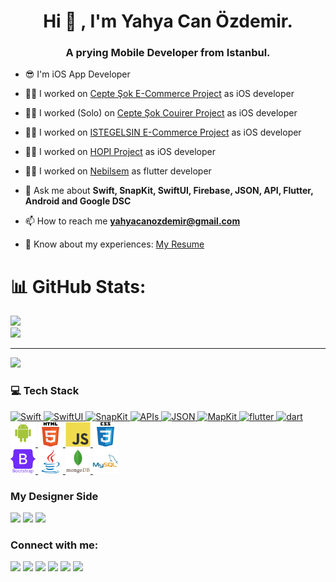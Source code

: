 
<!--
**yahyacanozdemir/yahyacanozdemir** is a ✨ _special_ ✨ repository because its `README.md` (this file) appears on your GitHub profile.

Here are some ideas to get you started:

- 🔭 I’m currently working on ...
- 🌱 I’m currently learning ...
- 👯 I’m looking to collaborate on ...
- 🤔 I’m looking for help with ...
- 💬 Ask me about ...
- 📫 How to reach me: ...
- 😄 Pronouns: ...
- ⚡ Fun fact: ...
-->

<h1 align="center">Hi 👋 , I'm Yahya Can Özdemir.</h1>
<h3 align="center">A prying Mobile Developer from Istanbul.</h3>

- 😎 I'm iOS App Developer

- 👌🏻 I worked on [Cepte Şok E-Commerce Project](https://apps.apple.com/tr/app/cepte-şok/id1234494259) as iOS developer

- 👌🏻 I worked (Solo) on [Cepte Şok Couirer Project](https://apps.apple.com/tr/app/cepte-şok-kurye/id6451101761?l=tr) as iOS developer

- 👌🏻 I worked on [ISTEGELSIN E-Commerce Project](https://apps.apple.com/us/app/i-stegelsin-online-market/id1317811457) as iOS developer

- 👌🏻 I worked on [HOPI Project](https://apps.apple.com/us/app/hopi-app-of-shopping/id983886691) as iOS developer

- 👌🏻 I worked on [Nebilsem](https://www.nebilsem.com/) as flutter developer

- 💬 Ask me about **Swift, SnapKit, SwiftUI, Firebase, JSON, API, Flutter, Android and Google DSC**

- 📫 How to reach me **yahyacanozdemir@gmail.com**

- 📄 Know about my experiences: [My Resume](https://github.com/user-attachments/files/17647597/Yahya.Can.Ozdemir.CV.pdf)


# 📊 GitHub Stats:
![](https://github-readme-stats.vercel.app/api?username=yahyacanozdemir&theme=dark&hide_border=false&include_all_commits=true&count_private=true)<br/>
![](https://github-readme-streak-stats.herokuapp.com/?user=yahyacanozdemir&theme=dark&hide_border=false)<br/>

---
[![](https://visitcount.itsvg.in/api?id=yahyacanozdemir&icon=0&color=6)](https://visitcount.itsvg.in)

<!-- Proudly created with GPRM ( https://gprm.itsvg.in ) -->

<h3 align="left">💻 Tech Stack</h3>

<p align="left">

<a href="https://developer.apple.com/swift/" target="_blank"> <img src="https://developer.apple.com/swift/images/swift-og.png" alt="Swift" width="40" height="40"/> </a>
<a href="https://developer.apple.com/xcode/swiftui/" target="_blank"> <img src="https://www.swiftbysundell.com/images/discover/swiftui/icon.png" alt="SwiftUI" width="40" height="40"/> </a>
<a href="https://github.com/SnapKit/SnapKit" target="_blank"> <img src="https://d112y698adiu2z.cloudfront.net/photos/production/challenge_thumbnails/001/174/161/datas/original.jpg" alt="SnapKit" width="40" height="40"/> </a>
<a href="https://jsonapi.org" target="_blank"> <img src="https://blog.postman.com/wp-content/uploads/2021/03/APIs-in-Postman-e1616786230943.png" alt="APIs" width="40" height="40"/> </a>
<a href="https://jsonapi.org" target="_blank"> <img src="https://www.vectorlogo.zone/util/preview.html?image=/logos/json/json-ar21.svg" alt="JSON" width="40" height="40"/> </a>
<a href="https://developer.apple.com/documentation/mapkit/" target="_blank"> <img src="https://developer.apple.com/assets/elements/icons/maps/maps-128x128_2x.png" alt="MapKit" width="40" height="40"/> </a>
<a href="https://flutter.dev" target="_blank"> <img src="https://www.vectorlogo.zone/logos/flutterio/flutterio-icon.svg" alt="flutter" width="40" height="40"/> </a>
<a href="https://dart.dev" target="_blank"> <img src="https://www.vectorlogo.zone/logos/dartlang/dartlang-icon.svg" alt="dart" width="40" height="40"/> </a>
<a href="https://developer.android.com" target="_blank"> <img src="https://raw.githubusercontent.com/devicons/devicon/master/icons/android/android-original-wordmark.svg" alt="android" width="40" height="40"/> </a> 
<a href="https://www.w3.org/html/" target="_blank"> <img src="https://raw.githubusercontent.com/devicons/devicon/master/icons/html5/html5-original-wordmark.svg" alt="html5" width="40" height="40"/> </a>
<a href="https://developer.mozilla.org/en-US/docs/Web/JavaScript" target="_blank"> <img src="https://raw.githubusercontent.com/devicons/devicon/master/icons/javascript/javascript-original.svg" alt="javascript" width="40" height="40"/> </a>
<a href="https://www.w3schools.com/css/" target="_blank"> <img src="https://raw.githubusercontent.com/devicons/devicon/master/icons/css3/css3-original-wordmark.svg" alt="css3" width="40" height="40"/> </a>  
<a href="https://getbootstrap.com" target="_blank"> <img src="https://raw.githubusercontent.com/devicons/devicon/master/icons/bootstrap/bootstrap-plain-wordmark.svg" alt="bootstrap" width="40" height="40"/> </a>
<a href="https://www.java.com" target="_blank"> <img src="https://raw.githubusercontent.com/devicons/devicon/master/icons/java/java-original.svg" alt="java" width="40" height="40"/> </a>  <a href="https://www.mongodb.com/" target="_blank"> <img src="https://raw.githubusercontent.com/devicons/devicon/master/icons/mongodb/mongodb-original-wordmark.svg" alt="mongodb" width="40" height="40"/> </a> <a href="https://www.mysql.com/" target="_blank"> <img src="https://raw.githubusercontent.com/devicons/devicon/master/icons/mysql/mysql-original-wordmark.svg" alt="mysql" width="40" height="40"/> </a> </p>

<h3 align="left">My Designer Side</h3>
<p align="left">
<a href="https://www.adobe.com/tr/products/photoshop.html" target="_blank"> <img src="https://img.icons8.com/doodle/48/000000/adobe-photoshop.png"></a>
<a href="https://www.adobe.com/tr/products/premiere.html" target="_blank"> <img src="https://img.icons8.com/fluent/48/000000/adobe-premiere-pro.png"></a>
<a href="https://www.adobe.com/tr/products/aftereffects.html" target="_blank"> <img src="https://img.icons8.com/fluent/48/000000/adobe-after-effects.png"></a>
  
</p>

<h3 align="left">Connect with me:</h3>
<p align="left">
<a href="https://linkedin.com/in/yahyacanozdemir" target="blank"><img src="https://img.icons8.com/doodle/48/000000/linkedin--v2.png"></a>
<a href="https://dribbble.com/yahyacanozdemir" target="blank"><img src="https://img.icons8.com/doodle/48/000000/dribbble-old-logo.png"></a>
<a href="https://codepen.io/yahyacanozdemir" target="blank"><img src="https://img.icons8.com/color/48/000000/codepen.png"></a>
<a href="https://stackoverflow.com/users/15403630/yahya-can-%c3%96zdemir" target="blank"><img src="https://img.icons8.com/color/48/000000/stackoverflow.png"></a>
<a href="https://instagram.com/yahyacanozdemir" target="blank"><img src="https://img.icons8.com/doodle/48/000000/instagram-new.png"></a>
<a href="https://twitter.com/yahyacanozdemir" target="blank"><img src="https://img.icons8.com/doodle/48/000000/twitter--v1.png"></a>

</p>

<!-- Proudly created with GPRM ( https://gprm.itsvg.in ) -->



